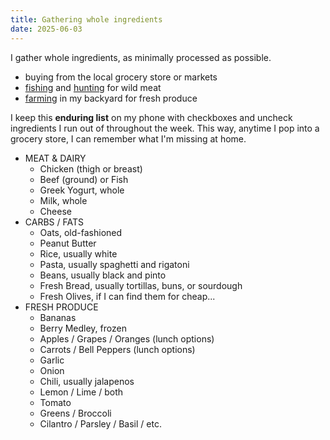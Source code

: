 ```yaml
---
title: Gathering whole ingredients
date: 2025-06-03
---
```

I gather whole ingredients, as minimally processed as possible.
- buying from the local grocery store or markets
- [fishing](/fishing) and [hunting](/hunting) for wild meat
- [farming](/farming) in my backyard for fresh produce

I keep this **enduring list** on my phone with checkboxes and uncheck ingredients I run out of throughout the week. This way, anytime I pop into a grocery store, I can remember what I'm missing at home.
- MEAT & DAIRY
	- Chicken (thigh or breast)
	- Beef (ground) or Fish
	- Greek Yogurt, whole
	- Milk, whole
	- Cheese
- CARBS / FATS
	- Oats, old-fashioned
	- Peanut Butter
	- Rice, usually white
	- Pasta, usually spaghetti and rigatoni
	- Beans, usually black and pinto
	- Fresh Bread, usually tortillas, buns, or sourdough
	- Fresh Olives, if I can find them for cheap...
- FRESH PRODUCE
	- Bananas
	- Berry Medley, frozen
	- Apples / Grapes / Oranges (lunch options)
	- Carrots / Bell Peppers (lunch options)
	- Garlic
	- Onion
	- Chili, usually jalapenos
	- Lemon / Lime / both
	- Tomato
	- Greens / Broccoli
	- Cilantro / Parsley / Basil / etc.
